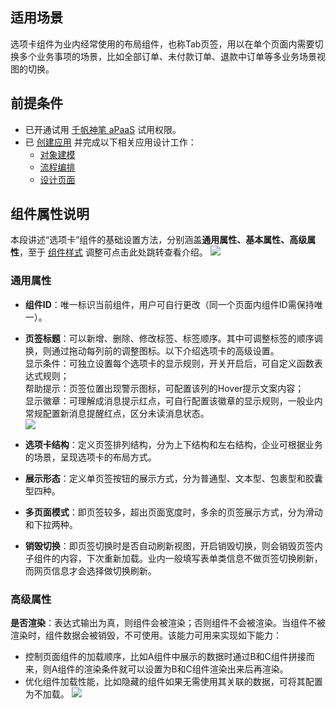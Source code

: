 ## 适用场景

选项卡组件为业内经常使用的布局组件，也称Tab页签，用以在单个页面内需要切换多个业务事项的场景，比如全部订单、未付款订单、退款中订单等多业务场景视图的切换。

## 前提条件  

- 已开通试用 [千帆神笔 aPaaS](https://cloud.tencent.com/login?&s_url=https://apaas.cloud.tencent.com/sign/cloud) 试用权限。
- 已 [创建应用](https://cloud.tencent.com/document/product/1365/51314) 并完成以下相关应用设计工作：
  - [对象建模](https://cloud.tencent.com/document/product/1365/59124)
  - [流程编排](https://cloud.tencent.com/document/product/1365/51322)
  - [设计页面](https://cloud.tencent.com/document/product/1365/59125)

## 组件属性说明 

本段讲述“选项卡”组件的基础设置方法，分别涵盖**通用属性、基本属性、高级属性**，至于 [组件样式](https://cloud.tencent.com/document/product/1365/67961) 调整可点击此处跳转查看介绍。
![](https://qcloudimg.tencent-cloud.cn/raw/f85808dd8934c3acd11c06fb63a0ff77.png)  

### 通用属性
- **组件ID**：唯一标识当前组件，用户可自行更改（同一个页面内组件ID需保持唯一）。     
- **页签标题**：可以新增、删除、修改标签、标签顺序。其中可调整标签的顺序调换，则通过拖动每列前的调整图标。以下介绍选项卡的高级设置。  
   显示条件：可独立设置每个选项卡的显示规则，开关开启后，可自定义函数表达式规则；  
   帮助提示：页签位置出现警示图标，可配置该列的Hover提示文案内容；  
   显示徽章：可理解成消息提示红点，可自行配置该徽章的显示规则，一般业内常规配置新消息提醒红点，区分未读消息状态。              
![](https://qcloudimg.tencent-cloud.cn/raw/dfb1c339f55dc52e9ac61e5408880028.png) 

- **选项卡结构**：定义页签排列结构，分为上下结构和左右结构，企业可根据业务的场景，呈现选项卡的布局方式。 
- **展示形态**：定义单页签按钮的展示方式，分为普通型、文本型、包裹型和胶囊型四种。 
- **多页面模式**：即页签较多，超出页面宽度时，多余的页签展示方式，分为滑动和下拉两种。  
- **销毁切换**：即页签切换时是否自动刷新视图，开启销毁切换，则会销毁页签内子组件的内容，下次重新加载。业内一般填写表单类信息不做页签切换刷新，而网页信息才会选择做切换刷新。

### 高级属性

**是否渲染**：表达式输出为真，则组件会被渲染；否则组件不会被渲染。当组件不被渲染时，组件数据会被销毁，不可使用。该能力可用来实现如下能力：  

- 控制页面组件的加载顺序，比如A组件中展示的数据时通过B和C组件拼接而来，则A组件的渲染条件就可以设置为B和C组件渲染出来后再渲染。
- 优化组件加载性能，比如隐藏的组件如果无需使用其关联的数据，可将其配置为不加载。
![](https://qcloudimg.tencent-cloud.cn/raw/1fdaf768fa77756b2a20e479ab6a9496.png)